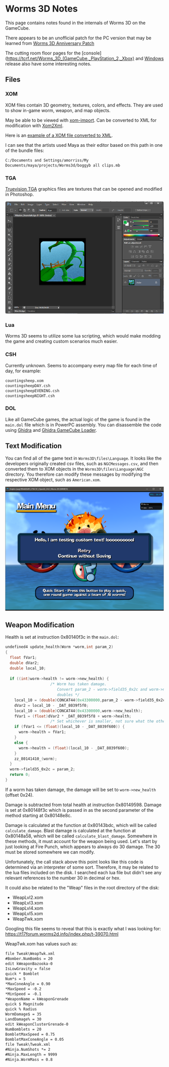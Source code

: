 # Worms 3D Notes

This page contains notes found in the internals of Worms 3D on the
GameCube.

There appears to be an unofficial patch for the PC version that may
be learned from [Worms 3D Anniversary Patch](https://github.com/heatray/W3DPatch)

The cutting room floor pages for the [console](https://tcrf.net/Worms_3D_(GameCube,_PlayStation_2,_Xbox)
and [Windows](https://tcrf.net/Worms_3D_(Windows)) release also have some interesting notes.

## Files

### XOM

XOM files contain 3D geometry, textures, colors, and effects.
They are used to show in-game worm, weapon, and map objects.

May be able to be viewed with [xom-import](https://github.com/Psycrow101/Blender-3D-XOM-plugin).
Can be converted to XML for modification with [Xom2Xml](https://github.com/AlexBond2/Xom2Xml).

Here is an [example of a XOM file converted to XML](https://gist.github.com/NicholasMoser/38a5f0284f038f744de088f7f48f7506).

I can see that the artists used Maya as their editor based on this path in one of the bundle files:

```
C:/Documents and Settings/amorriss/My Documents/maya/projects/Worms3d/boggyb all clips.mb
```

### TGA

[Truevision TGA](https://en.wikipedia.org/wiki/Truevision_TGA) graphics files are textures
that can be opened and modified in Photoshop.

![TGA File](/tga.png?raw=true "TGA File")

### Lua

Worms 3D seems to utilize some lua scripting, which would make modding the game and creating
custom scenarios much easier.

### CSH

Currently unknown. Seems to accompany every map file for each time of day, for example:

```
countingsheep.xom
countingsheepDAY.csh
countingsheepEVENING.csh
countingsheepNIGHT.csh
```

### DOL

Like all GameCube games, the actual logic of the game is found in the `main.dol` file which is in PowerPC assembly.
You can disassemble the code using [Ghidra](https://ghidra-sre.org/) and
[Ghidra GameCube Loader](https://github.com/Cuyler36/Ghidra-GameCube-Loader).

## Text Modification

You can find all of the game text in `Worms3D\files\Language`. It looks like the developers originally created
csv files, such as `NGCMessages.csv`, and then converted them to XOM objects in the `Worms3D\files\Language\NGC`
directory. You therefore can modify these messages by modifying the respective XOM object, such as `American.xom`.

![Example of replacing text](/text_mod.png?raw=true "Example of replacing text")

## Weapon Modification

Health is set at instruction 0x80140f3c in the `main.dol`:

```c
undefined4 update_health(Worm *worm,int param_2)
{
  float fVar1;
  double dVar2;
  double local_10;
  
  if ((int)worm->health != worm->new_health) {
                    /* Worm has taken damage.
                       Convert param_2 - worm->field35_0x2c and worm->new_health from ints to
                       doubles */
    local_10 = (double)CONCAT44(0x43300000,param_2 - worm->field35_0x2c ^ 0x80000000);
    dVar2 = local_10 - _DAT_8039f5f0;
    local_10 = (double)CONCAT44(0x43300000,worm->new_health);
    fVar1 = (float)dVar2 * _DAT_8039f5f8 + worm->health;
                    /* Set whichever is smaller, not sure what the other number is */
    if (fVar1 <= (float)(local_10 - _DAT_8039f600)) {
      worm->health = fVar1;
    }
    else {
      worm->health = (float)(local_10 - _DAT_8039f600);
    }
    zz_80141410_(worm);
  }
  worm->field35_0x2c = param_2;
  return 0;
}
```

If a worm has taken damage, the damage will be set to `worm->new_health` (offset 0x24).

Damage is subtracted from total health at instruction 0x80149598. Damage is set at 0x80148f3c which is passed in as the
second parameter of the method starting at 0x80148e8c.

Damage is calculated at the function at 0x80143bdc, which will be called `calculate_damage`.
Blast damage is calculated at the function at 0x80148a58, which will be called `calculate_blast_damage`.
Somewhere in these methods, it must account for the weapon being used. Let's start by just looking at Fire Punch,
which appears to always do 30 damage. The 30 must be stored somewhere we can modify.

Unfortunately, the call stack above this point looks like this code is determined via an interpreter of some sort.
Therefore, it may be related to the lua files included on the disk. I searched each lua file but didn't see any relevant
references to the number 30 in decimal or hex.

It could also be related to the "Weap" files in the root directory of the disk:

- WeapLvl2.xom
- WeapLvl3.xom
- WeapLvl4.xom
- WeapLvl5.xom
- WeapTwk.xom

Googling this file seems to reveal that this is exactly what I was looking for: https://t17forum.worms2d.info/index.php/t-39070.html

WeapTwk.xom has values such as:

```
file Tweak\WeapTwk.xml
#Bomber.NumBombs = 20
edit kWeaponBazooka-0
IsLowGravity = false
quick * Bomblet
Num*s = 5
*MaxConeAngle = 0.90
*MaxSpeed = -0.2
*MinSpeed = -0.1
*WeaponName = kWeaponGrenade
quick $ Magnitude
quick % Radius
WormDamage$ = 35
LandDamage% = 30
edit kWeaponClusterGrenade-0
NumBomblets = 20
BombletMaxSpeed = 0.75
BombletMaxConeAngle = 0.05
file Tweak\Tweak.xml
#Ninja.NumShots *= 2
#Ninja.MaxLength = 9999
#Ninja.WormMass = 0.8
```
